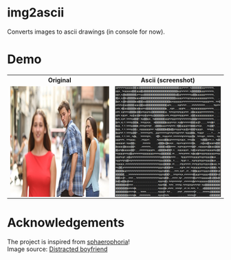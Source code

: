 # img2ascii
Converts images to ascii drawings (in console for now).

# Demo
<table>
<th style="text-align:center">Original</th>
<th style="text-align:center">Ascii (screenshot)</th>
</tr>
<tr>
<td><img src="test.jpg" align=left width=387 height=258></td>
<td><img src="test_ascii_ss.png" align=right width=387 height=258></td>
</tr>
</table>

# Acknowledgements
The project is inspired from [sphaerophoria](https://www.twitch.tv/sphaerophoria)!  
Image source: [Distracted boyfriend](https://en.wikipedia.org/wiki/Distracted_boyfriend)